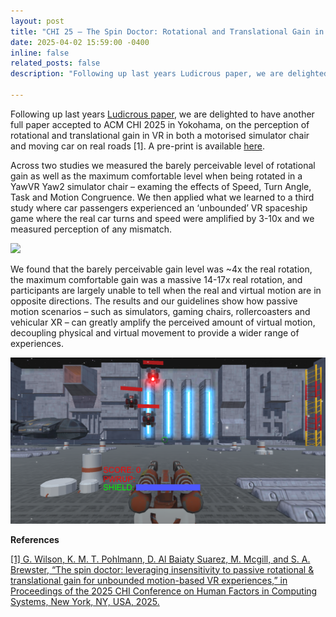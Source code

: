 ```yaml
---
layout: post
title: "CHI 25 – The Spin Doctor: Rotational and Translational Gain in Passive VR Scenarios"
date: 2025-04-02 15:59:00 -0400
inline: false
related_posts: false
description: "Following up last years Ludicrous paper, we are delighted to have another full paper accepted to ACM CHI 2025 in Yokohama, on the perception of rotational and translational gain in VR in both a motorised simulator chair and moving car on real roads [1]. A pre-print is available <a href='file:///C:/Users/tjnew/viajero-html-rip/viajero/viajero/viajero-project.org/wp-content/Papers/CHI_25_Spin_Doctor_Accessible.pdf'>here</a>. <br> <br> Across two studies we measured the barely perceivable level of rotational gain as well as the maximum comfortable level when being rotated in a YawVR Yaw2 simulator chair – examing the effects of Speed, Turn Angle, Task and Motion Congruence. We then applied what we learned to a third study where car passengers experienced an ‘unbounded’ VR spaceship game where the real car turns and speed were amplified by 3-10x and we measured perception of any mismatch. <br> <br> <img src='/assets/img/news-1.png' alt='image 1'> <br> <br> We found that the barely perceivable gain level was ~4x the real rotation, the maximum comfortable gain was a massive 14-17x real rotation, and participants are largely unable to tell when the real and virtual motion are in opposite directions. The results and our guidelines show how passive motion scenarios – such as simulators, gaming chairs, rollercoasters and vehicular XR – can greatly amplify the perceived amount of virtual motion, decoupling physical and virtual movement to provide a wider range of experiences. <br> <br> <img src='/assets/img/news-2.png' alt='image 2'> <br> <br> <b>References</b> <br> <a href='https://link.springer.com/article/10.1007/s10055-019-00420-x' target='_blank'> [1] G. Wilson, K. M. T. Pohlmann, D. Al Baiaty Suarez, M. Mcgill, and S. A. Brewster, “The spin doctor: leveraging insensitivity to passive rotational &amp; translational gain for unbounded motion-based VR experiences,” in Proceedings of the 2025 CHI Conference on Human Factors in Computing Systems, New York, NY, USA, 2025.</a>"

---
```


Following up last years <a href='/_news/announcement_2.md'>Ludicrous paper</a>, we are delighted to have another full paper accepted to ACM CHI 2025 in Yokohama, on the perception of rotational and translational gain in VR in both a motorised simulator chair and moving car on real roads [1]. A pre-print is available <a href='file:///C:/Users/tjnew/viajero-html-rip/viajero/viajero/viajero-project.org/wp-content/Papers/CHI_25_Spin_Doctor_Accessible.pdf'>here</a>. 


Across two studies we measured the barely perceivable level of rotational gain as well as the maximum comfortable level when being rotated in a YawVR Yaw2 simulator chair – examing the effects of Speed, Turn Angle, Task and Motion Congruence. We then applied what we learned to a third study where car passengers experienced an ‘unbounded’ VR spaceship game where the real car turns and speed were amplified by 3-10x and we measured perception of any mismatch. 

<img src='/assets/img/news-1.png'> 

We found that the barely perceivable gain level was ~4x the real rotation, the maximum comfortable gain was a massive 14-17x real rotation, and participants are largely unable to tell when the real and virtual motion are in opposite directions. The results and our guidelines show how passive motion scenarios – such as simulators, gaming chairs, rollercoasters and vehicular XR – can greatly amplify the perceived amount of virtual motion, decoupling physical and virtual movement to provide a wider range of experiences. 

<img src='/assets/img/news-2.png'>  

<b>References</b> 

<a href='https://link.springer.com/article/10.1007/s10055-019-00420-x' target='_blank'> [1] G. Wilson, K. M. T. Pohlmann, D. Al Baiaty Suarez, M. Mcgill, and S. A. Brewster, “The spin doctor: leveraging insensitivity to passive rotational &amp; translational gain for unbounded motion-based VR experiences,” in Proceedings of the 2025 CHI Conference on Human Factors in Computing Systems, New York, NY, USA, 2025.</a>


